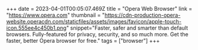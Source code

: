 +++
date = 2023-04-01T00:05:07.469Z
title = "Opera Web Browser"
link = "https://www.opera.com"
thumbnail = "https://cdn-production-opera-website.operacdn.com/staticfiles/assets/images/favicon/apple-touch-icon.555ee4c450b1.png"
snippet="Faster, safer and smarter than default browsers. Fully-featured for privacy, security, and so much more. Get the faster, better Opera browser for free."
tags = ["browser"]
+++
